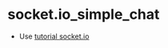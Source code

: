 socket.io_simple_chat
=====================
* Use [tutorial socket.io](http://socket.io/get-started/chat/)
